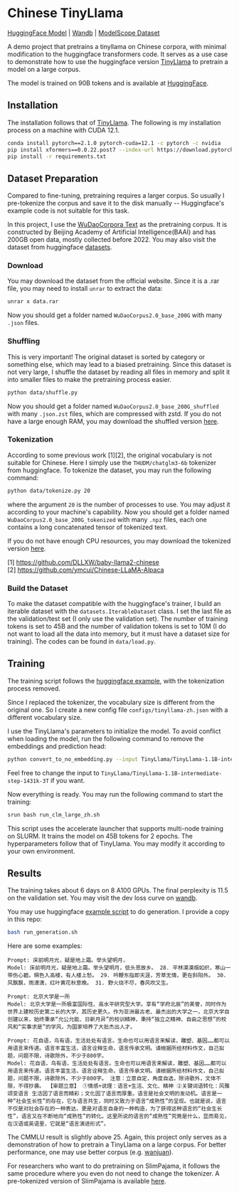# Chinese TinyLlama

[HuggingFace Model](https://huggingface.co/whynlp/tinyllama-zh) | [Wandb](https://wandb.ai/whynlp/tinyllama-zh/reports/tinyllama-zh--Vmlldzo3MTA0NDY1) | [ModelScope Dataset](https://www.modelscope.cn/datasets/whynlp/WuDaoCorpus-200G-shuffled)

A demo project that pretrains a tinyllama on Chinese corpora, with minimal modification to the huggingface transformers code. It serves as a use case to demonstrate how to use the huggingface version [TinyLlama](https://github.com/whyNLP/tinyllama) to pretrain a model on a large corpus.

The model is trained on 90B tokens and is available at [HuggingFace](https://huggingface.co/whynlp/tinyllama-zh).

## Installation
The installation follows that of [TinyLlama](https://github.com/whyNLP/tinyllama). The following is my installation process on a machine with CUDA 12.1.

```sh
conda install pytorch==2.1.0 pytorch-cuda=12.1 -c pytorch -c nvidia
pip install xformers==0.0.22.post7 --index-url https://download.pytorch.org/whl/cu121
pip install -r requirements.txt
```

## Dataset Preparation
Compared to fine-tuning, pretraining requires a larger corpus. So usually I pre-tokenize the corpus and save it to the disk manually -- Huggingface's example code is not suitable for this task.

In this project, I use the [WuDaoCorpora Text](https://www.scidb.cn/en/detail?dataSetId=c6a3fe684227415a9db8e21bac4a15ab) as the pretraining corpus. It is constructed by Beijing Academy of Artificial Intelligence(BAAI) and has 200GB open data, mostly collected before 2022. You may also visit the dataset from huggingface [datasets](https://huggingface.co/datasets/p208p2002/wudao).

### Download
You may download the dataset from the official website. Since it is a .rar file, you may need to install `unrar` to extract the data:
```sh
unrar x data.rar
```

Now you should get a folder named `WuDaoCorpus2.0_base_200G` with many `.json` files.

### Shuffling
This is very important! The original dataset is sorted by category or something else, which may lead to a biased pretraining. Since this dataset is not very large, I shuffle the dataset by reading all files in memory and split it into smaller files to make the pretraining process easier.

```sh
python data/shuffle.py
```

Now you should get a folder named `WuDaoCorpus2.0_base_200G_shuffled` with many `.json.zst` files, which are compressed with zstd. If you do not have a large enough RAM, you may download the shuffled version [here](https://www.modelscope.cn/datasets/whynlp/WuDaoCorpus-200G-shuffled).

### Tokenization
According to some previous work [1][2], the original vocabulary is not suitable for Chinese. Here I simply use the `THUDM/chatglm3-6b` tokenizer from huggingface. To tokenize the dataset, you may run the following command:

```sh
python data/tokenize.py 20
```

where the argument `20` is the number of processes to use. You may adjust it according to your machine's capability. Now you should get a folder named `WuDaoCorpus2.0_base_200G_tokenized` with many `.npz` files, each one contains a long concatenated tensor of tokenized text.

If you do not have enough CPU resources, you may download the tokenized version [here](https://www.modelscope.cn/datasets/whynlp/WuDaoCorpus-200G-ChatGLM-tokenized).


[1] https://github.com/DLLXW/baby-llama2-chinese  
[2] https://github.com/ymcui/Chinese-LLaMA-Alpaca

### Build the Dataset
To make the dataset compatible with the huggingface's trainer, I build an iterable dataset with the `datasets.IterableDataset` class. I set the last file as the validation/test set (I only use the validation set). The number of training tokens is set to 45B and the number of validation tokens is set to 10M (I do not want to load all the data into memory, but it must have a dataset size for training). The codes can be found in `data/load.py`.

## Training
The training script follows the [huggingface example](https://github.com/huggingface/transformers/blob/main/examples/pytorch/language-modeling/run_clm.py), with the tokenization process removed.

Since I replaced the tokenizer, the vocabulary size is different from the original one. So I create a new config file `configs/tinyllama-zh.json` with a different vocabulary size.

I use the TinyLlama's parameters to initialize the model. To avoid conflict when loading the model, run the following command to remove the embeddings and prediction head:

```sh
python convert_to_no_embedding.py --input TinyLlama/TinyLlama-1.1B-intermediate-step-1195k-token-2.5T --output outputs/tinyllama-wo-embedding
```

Feel free to change the input to `TinyLlama/TinyLlama-1.1B-intermediate-step-1431k-3T` if you want.

Now everything is ready. You may run the following command to start the training:

```sh
srun bash run_clm_large_zh.sh
```

This script uses the accelerate launcher that supports multi-node training on SLURM. It trains the model on 45B tokens for 2 epochs. The hyperparameters follow that of TinyLlama. You may modify it according to your own environment.

## Results

The training takes about 6 days on 8 A100 GPUs. The final perplexity is 11.5 on the validation set. You may visit the dev loss curve on [wandb](https://wandb.ai/whynlp/tinyllama-zh/reports/tinyllama-zh--Vmlldzo3MTA0NDY1).

You may use huggingface [example script](https://github.com/huggingface/transformers/blob/main/examples/pytorch/text-generation/run_generation.py) to do generation. I provide a copy in this repo:

```sh
bash run_generation.sh
```

Here are some examples:
```
Prompt: 床前明月光，疑是地上霜。举头望明月，
Model: 床前明月光，疑是地上霜。举头望明月，低头思故乡。 28. 平林漠漠烟如织，寒山一带伤心碧。暝色入高楼，有人楼上愁。 29. 吟鞭东指即天涯，芳草无情，更在斜阳外。 30. 风飘飘，雨潇潇，红叶黄花秋意晚。 31. 野火烧不尽，春风吹又生。 

Prompt: 北京大学是一所
Model: 北京大学是一所极富国际性、高水平研究型大学。享有“学府北辰”的美誉，同时作为世界上建校历史第二长的大学，其历史更久。作为亚洲最古老、最杰出的大学之一，北京大学自创建以来，始终秉承“允公允能、日新月异”的校训精神，秉持“独立之精神、自由之思想”的校风和“实事求是”的学风，为国家培养了大批杰出人才。

Prompt: 花自语，鸟有语，生活处处有语言。生命也可以用语言来解读，雕塑、基因……都可以用语言来传递。语言丰富生活，语言诠释生命，语言传承文明。请根据所给材料作文，自己拟题，问题不限，诗歌除外，不少于800字。
Model: 花自语，鸟有语，生活处处有语言。生命也可以用语言来解读，雕塑、基因……都可以用语言来传递。语言丰富生活，语言诠释生命，语言传承文明。请根据所给材料作文，自己拟题，问题不限，诗歌除外，不少于800字。 注意：立意自定，角度自选，除诗歌外，文体不限，不得抄袭。 【审题立意】 ①情感+说理：语言+生活、文化、精神 ②关键词语转化：风雅颂变语言 生活因了语言而精彩；文化因了语言而厚重。语言是社会文明的发动机。语言是一种“社会生长性”的存在，它与语言共生，同时又致力于语言“成熟性”的呈现。也就是说，语言不仅是对社会存在的一种表达，更是对语言自身的一种构造，为了获得这种语言的“社会生长性”，语言又在不断地向“成熟性”的转化。这里所说的语言的“成熟性”究竟是什么，显而易见，在汉语或英语里，它就是“语言演进形式”。
```

The CMMLU result is slightly above 25. Again, this project only serves as a demonstration of how to pretrain a TinyLlama on a large corpus. For better performance, one may use better corpus (e.g. [wanjuan](https://opendatalab.org.cn/OpenDataLab/WanJuan1_dot_0)).

For researchers who want to do pretraining on SlimPajama, it follows the same procedure where you even do not need to change the tokenizer. A pre-tokenized version of SlimPajama is available [here](https://www.modelscope.cn/datasets/whynlp/SlimPajama-627B-Llama-tokenized).
